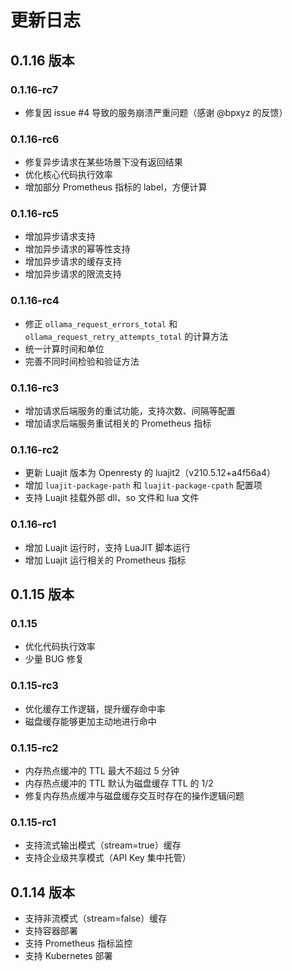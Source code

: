 # 更新日志

## 0.1.16 版本

### 0.1.16-rc7

-   修复因 issue #4 导致的服务崩溃严重问题（感谢 @bpxyz 的反馈）

### 0.1.16-rc6

-   修复异步请求在某些场景下没有返回结果
-   优化核心代码执行效率
-   增加部分 Prometheus 指标的 label，方便计算

### 0.1.16-rc5

-   增加异步请求支持
-   增加异步请求的幂等性支持
-   增加异步请求的缓存支持
-   增加异步请求的限流支持

### 0.1.16-rc4

-   修正 `ollama_request_errors_total` 和 `ollama_request_retry_attempts_total` 的计算方法
-   统一计算时间和单位
-   完善不同时间检验和验证方法

### 0.1.16-rc3

-   增加请求后端服务的重试功能，支持次数、间隔等配置
-   增加请求后端服务重试相关的 Prometheus 指标

### 0.1.16-rc2

-   更新 Luajit 版本为 Openresty 的 luajit2（v210.5.12+a4f56a4）
-   增加 `luajit-package-path` 和 `luajit-package-cpath` 配置项
-   支持 Luajit 挂载外部 dll、so 文件和 lua 文件

### 0.1.16-rc1

-   增加 Luajit 运行时，支持 LuaJIT 脚本运行
-   增加 Luajit 运行相关的 Prometheus 指标

## 0.1.15 版本

### 0.1.15

-   优化代码执行效率
-   少量 BUG 修复

### 0.1.15-rc3

-   优化缓存工作逻辑，提升缓存命中率
-   磁盘缓存能够更加主动地进行命中

### 0.1.15-rc2

-   内存热点缓冲的 TTL 最大不超过 5 分钟
-   内存热点缓冲的 TTL 默认为磁盘缓存 TTL 的 1/2
-   修复内存热点缓冲与磁盘缓存交互时存在的操作逻辑问题

### 0.1.15-rc1

-   支持流式输出模式（stream=true）缓存
-   支持企业级共享模式（API Key 集中托管）

## 0.1.14 版本

-   支持非流模式（stream=false）缓存
-   支持容器部署
-   支持 Prometheus 指标监控
-   支持 Kubernetes 部署
